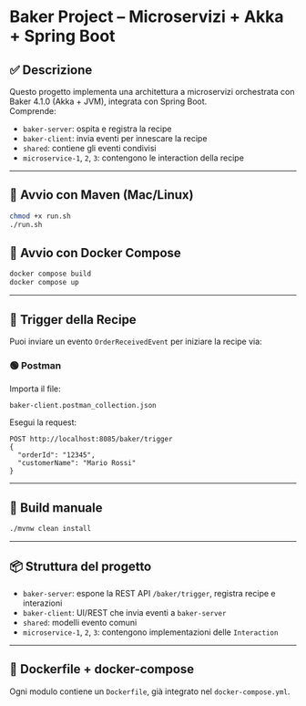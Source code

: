 # Baker Project – Microservizi + Akka + Spring Boot

## ✅ Descrizione
Questo progetto implementa una architettura a microservizi orchestrata con Baker 4.1.0 (Akka + JVM), integrata con Spring Boot.  
Comprende:
- `baker-server`: ospita e registra la recipe
- `baker-client`: invia eventi per innescare la recipe
- `shared`: contiene gli eventi condivisi
- `microservice-1`, `2`, `3`: contengono le interaction della recipe

---

## 🏁 Avvio con Maven (Mac/Linux)
```bash
chmod +x run.sh
./run.sh
```

## 🐳 Avvio con Docker Compose
```bash
docker compose build
docker compose up
```

---

## 🎯 Trigger della Recipe
Puoi inviare un evento `OrderReceivedEvent` per iniziare la recipe via:

### 🟢 Postman
Importa il file:
```
baker-client.postman_collection.json
```

Esegui la request:
```
POST http://localhost:8085/baker/trigger
{
  "orderId": "12345",
  "customerName": "Mario Rossi"
}
```

---

## 🔧 Build manuale
```bash
./mvnw clean install
```

---

## 📦 Struttura del progetto
- `baker-server`: espone la REST API `/baker/trigger`, registra recipe e interazioni
- `baker-client`: UI/REST che invia eventi a `baker-server`
- `shared`: modelli evento comuni
- `microservice-1`, `2`, `3`: contengono implementazioni delle `Interaction`

---

## 📁 Dockerfile + docker-compose
Ogni modulo contiene un `Dockerfile`, già integrato nel `docker-compose.yml`.

